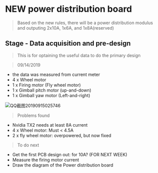 # **NEW power distribution board**
> Based on the new rules, there will be a power distribution modulus and outputing 2x10A, 1x6A, and 1x8A(reserved)

## **Stage - Data acquisition and pre-design**
> This is for optaining the useful data to do the primary design

>09/14/2019
- the data was measured from current meter
- 4 x Wheel motor
- 1 x Firing motor (Fly wheel motor)
- 1 x Gimball pitch motor (up-and-down)
- 1 x Gimball yaw motor (Left-and-right)

![QQ截图20190915025746](https://user-images.githubusercontent.com/47236078/64912627-a8311080-d764-11e9-9d4f-f0d8a4ced149.jpg)

>Problems found
- Nvidia TX2 needs at least 8A current
- 4 x Wheel motor: Must < 4.5A
- 2 x fly wheel motor: overpowered, but now fixed

>To do next
- Get the first PCB design out: for 10A? (FOR NEXT WEEK)
- Measure the firing motor current
- Draw the diagram of the Power distribution board
